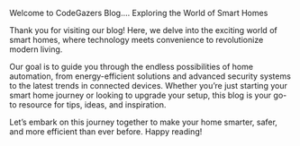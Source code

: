 Welcome to CodeGazers Blog.... Exploring the World of Smart Homes

Thank you for visiting our blog! Here, we delve into the exciting world of smart homes, where technology meets convenience to revolutionize modern living.

Our goal is to guide you through the endless possibilities of home automation, from energy-efficient solutions and advanced security systems to the latest trends in connected devices. Whether you’re just starting your smart home journey or looking to upgrade your setup, this blog is your go-to resource for tips, ideas, and inspiration.

Let’s embark on this journey together to make your home smarter, safer, and more efficient than ever before. Happy reading!
